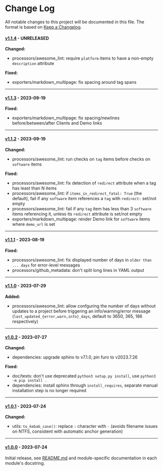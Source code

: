 # Change Log

All notable changes to this project will be documented in this file.
The format is based on [Keep a Changelog](http://keepachangelog.com/).

#### [v1.1.4](https://github.com/nodiscc/hecat/releases/tag/1.1.4) - UNRELEASED

**Changed:**
- processors/awesome_lint: require `platform` items to have a non-empty `description` attribute

**Fixed:**
- exporters/markdown_multipage: fix spacing around tag spans

---------------------


#### [v1.1.3](https://github.com/nodiscc/hecat/releases/tag/1.1.3) - 2023-09-19

**Fixed:**
- exporters/markdown_multipage: fix spacing/newlines before/between/after Clients and Demo links

---------------------

#### [v1.1.2](https://github.com/nodiscc/hecat/releases/tag/1.1.2) - 2023-09-19

**Changed:**
- processors/awesome_lint: run checks on `tag` items before checks on `software` items

**Fixed:**
- processors/awesome_lint: fix detection of `redirect` attribute when a tag has least than N items
- processors/awesome_lint: if `items_in_redirect_fatal: True` (the default), fail if any `software` item references a `tag` with `redirect:` set/not empty
- processors/awesome_lint: fail if any `tag` item has less than 3 `software` items referencing it, unless its `redirect` attribute is set/not empty
- exporters/markdown_multipage: render Demo link for `software` items where `demo_url` is set

---------------------


#### [v1.1.1](https://github.com/nodiscc/hecat/releases/tag/1.1.1) - 2023-08-19

**Fixed:**
- processors/awesome_lint: fix displayed number of days in `older than ... days` for error-level messages
- processors/github_metadata: don't split long lines in YAML output

---------------------

#### [v1.1.0](https://github.com/nodiscc/hecat/releases/tag/1.1.0) - 2023-07-29

**Added:**
- processors/awesome_lint: allow confguring the number of days without updates to a project before triggering an info/warning/error message (`last_updated_{error,warn,info}_days`, default to 3650, 365, 186 respectively)

---------------------

#### [v1.0.2](https://github.com/nodiscc/hecat/releases/tag/1.0.2) - 2023-07-27

**Changed:**
- dependencies: upgrade sphinx to v7.1.0, pin furo to v2023.7.26

**Fixed:**
- doc/tests: don't use deprecated `python3 setup.py install`, use `python3 -m pip install .`
- dependencies: install sphinx through `install_requires`, separate manual installation step is no longer required

---------------------

#### [v1.0.1](https://github.com/nodiscc/hecat/releases/tag/1.0.1) - 2023-07-24

**Changed:**
- utils: `to_kebab_case()`: replace `:` character with `-` (avoids filename issues on NTFS, consistent with automatic anchor generation)

---------------------

#### [v1.0.0](https://github.com/nodiscc/hecat/releases/tag/1.0.0) - 2023-07-24

Initial release, see [README.md](https://github.com/nodiscc/hecat/blob/1.0.0/README.md) and module-specific documentation in each module's docstring.
